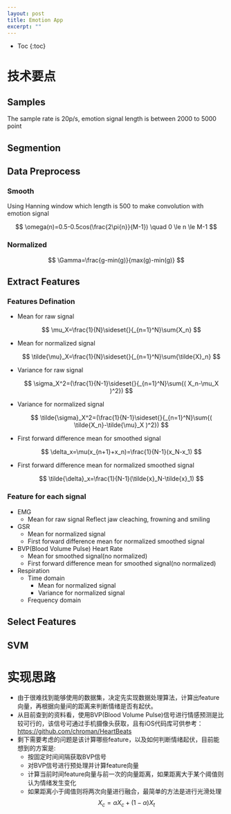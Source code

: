 ```yaml
---
layout: post
title: Emotion App
excerpt: ""
---
```


* Toc
{:toc}

# 技术要点

## Samples
The sample rate is 20p/s, emotion signal length is between 2000 to 5000 point 

## Segmention

## Data Preprocess

### Smooth
Using Hanning window which length is 500 to make  convolution with emotion signal

$$
\omega(n)=0.5-0.5cos(\frac{2\pi{n}}{M-1}) \quad 0 \le n \le  M-1
$$

### Normalized

$$
\Gamma=\frac{g-min(g)}{max(g)-min(g)}
$$

## Extract Features

### Features Defination
  + Mean for raw signal

    $$
    \mu_X=\frac{1}{N}\sideset{}{_{n=1}^N}\sum{X_n}
    $$

  + Mean for normalized signal 

    $$
    \tilde{\mu}_X=\frac{1}{N}\sideset{}{_{n=1}^N}\sum{\tilde{X}_n}
    $$

  + Variance for raw signal

    $$
    \sigma_X^2=(\frac{1}{N-1}\sideset{}{_{n=1}^N}\sum{( X_n-\mu_X )^2})
    $$

  + Variance for normalized signal

    $$
    \tilde{\sigma}_X^2=(\frac{1}{N-1}\sideset{}{_{n=1}^N}\sum{( \tilde{X_n}-\tilde{\mu}_X )^2})
    $$

  + First forward difference mean for smoothed signal

    $$
    \delta_x=\mu(x_{n+1}+x_n)=\frac{1}{N-1}(x_N-x_1)
    $$

  + First forward difference mean for normalized smoothed signal

    $$
    \tilde{\delta}_x=\frac{1}{N-1}(\tilde{x}_N-\tilde{x}_1)
    $$

### Feature for each signal
  + EMG
    + Mean for raw signal
      Reflect jaw cleaching, frowning and smiling
  + GSR
    + Mean for normalized signal
    + First forward difference mean for normalized smoothed signal
  + BVP(Blood Volume Pulse) Heart Rate
    + Mean for smoothed signal(no normalized) 
    + First forward difference mean for smoothed signal(no normalized)  
  + Respiration
    + Time domain
      + Mean for normalized signal
      + Variance for normalized signal
    + Frequency domain


## Select Features

## SVM

# 实现思路
+ 由于很难找到能够使用的数据集，决定先实现数据处理算法，计算出feature向量，再根据向量间的距离来判断情绪是否有起伏。
+ 从目前查到的资料看，使用BVP(Blood Volume Pulse)信号进行情感预测是比较可行的，该信号可通过手机摄像头获取，且有iOS代码库可供参考：https://github.com/chroman/HeartBeats
+ 剩下需要考虑的问题是该计算哪些feature，以及如何判断情绪起伏，目前能想到的方案是:
  + 按固定时间间隔获取BVP信号
  + 对BVP信号进行预处理并计算feature向量
  + 计算当前时间feature向量与前一次的向量距离，如果距离大于某个阈值则认为情绪发生变化
  + 如果距离小于阈值则将两次向量进行融合，最简单的方法是进行光滑处理
    $$
    X_c=\alpha X_c + (1-\alpha) X_t
    $$
